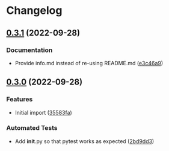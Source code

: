# Changelog

## [0.3.1](https://github.com/ustuehler/home-assistant-jpdb/compare/v0.3.0...v0.3.1) (2022-09-28)


### Documentation

* Provide info.md instead of re-using README.md ([e3c46a9](https://github.com/ustuehler/home-assistant-jpdb/commit/e3c46a9a5bf32cb45f85cedd66ca6a6a6e71dc9e))

## [0.3.0](https://github.com/ustuehler/home-assistant-jpdb/compare/v0.2.1...v0.3.0) (2022-09-28)


### Features

* Initial import ([35583fa](https://github.com/ustuehler/home-assistant-jpdb/commit/35583fae50a9e8bb062036a0ace0a8bd7cca575f))


### Automated Tests

* Add __init__.py so that pytest works as expected ([2bd9dd3](https://github.com/ustuehler/home-assistant-jpdb/commit/2bd9dd33a56b520de70d0fd848c1eca0336b125a))
